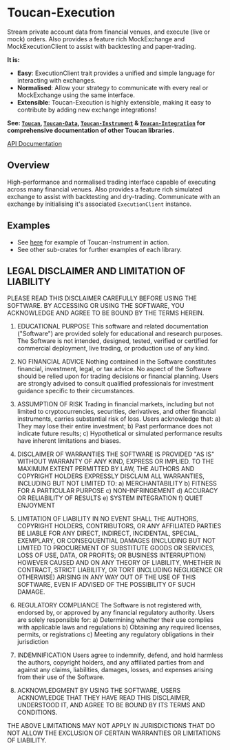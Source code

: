 # Toucan-Execution
Stream private account data from financial venues, and execute (live or mock) orders. Also provides
a feature rich MockExchange and MockExecutionClient to assist with backtesting and paper-trading.

**It is:**
* **Easy**: ExecutionClient trait provides a unified and simple language for interacting with exchanges.
* **Normalised**: Allow your strategy to communicate with every real or MockExchange using the same interface.
* **Extensible**: Toucan-Execution is highly extensible, making it easy to contribute by adding new exchange integrations!

**See: [`Toucan`], [`Toucan-Data`], [`Toucan-Instrument`] & [`Toucan-Integration`] for
comprehensive documentation of other Toucan libraries.**

[API Documentation]

[`Toucan`]: https://github.com/brbtavares/toucan
[`Toucan-Data`]: https://github.com/brbtavares/toucan/tree/main/toucan-data
[`Toucan-Instrument`]: https://github.com/brbtavares/toucan/tree/main/toucan-instrument
[`Toucan-Integration`]: https://github.com/brbtavares/toucan/tree/main/toucan-integration
[toucan-examples]: https://github.com/brbtavares/toucan/tree/main/toucan/examples
[API Documentation]: https://docs.rs/toucan-execution/latest/toucan_execution

## Overview
High-performance and normalised trading interface capable of executing across many financial venues. Also provides
a feature rich simulated exchange to assist with backtesting and dry-trading. Communicate with an exchange by 
initialising it's associated `ExecutionClient` instance. 

## Examples
* See [here][toucan-examples] for example of Toucan-Instrument in action.
* See other sub-crates for further examples of each library.

## LEGAL DISCLAIMER AND LIMITATION OF LIABILITY

PLEASE READ THIS DISCLAIMER CAREFULLY BEFORE USING THE SOFTWARE. BY ACCESSING OR USING THE SOFTWARE, YOU ACKNOWLEDGE AND AGREE TO BE BOUND BY THE TERMS HEREIN.

1. EDUCATIONAL PURPOSE
   This software and related documentation ("Software") are provided solely for educational and research purposes. The Software is not intended, designed, tested, verified or certified for commercial deployment, live trading, or production use of any kind.

2. NO FINANCIAL ADVICE
   Nothing contained in the Software constitutes financial, investment, legal, or tax advice. No aspect of the Software should be relied upon for trading decisions or financial planning. Users are strongly advised to consult qualified professionals for investment guidance specific to their circumstances.

3. ASSUMPTION OF RISK
   Trading in financial markets, including but not limited to cryptocurrencies, securities, derivatives, and other financial instruments, carries substantial risk of loss. Users acknowledge that:
   a) They may lose their entire investment;
   b) Past performance does not indicate future results;
   c) Hypothetical or simulated performance results have inherent limitations and biases.

4. DISCLAIMER OF WARRANTIES
   THE SOFTWARE IS PROVIDED "AS IS" WITHOUT WARRANTY OF ANY KIND, EXPRESS OR IMPLIED. TO THE MAXIMUM EXTENT PERMITTED BY LAW, THE AUTHORS AND COPYRIGHT HOLDERS EXPRESSLY DISCLAIM ALL WARRANTIES, INCLUDING BUT NOT LIMITED TO:
   a) MERCHANTABILITY
   b) FITNESS FOR A PARTICULAR PURPOSE
   c) NON-INFRINGEMENT
   d) ACCURACY OR RELIABILITY OF RESULTS
   e) SYSTEM INTEGRATION
   f) QUIET ENJOYMENT

5. LIMITATION OF LIABILITY
   IN NO EVENT SHALL THE AUTHORS, COPYRIGHT HOLDERS, CONTRIBUTORS, OR ANY AFFILIATED PARTIES BE LIABLE FOR ANY DIRECT, INDIRECT, INCIDENTAL, SPECIAL, EXEMPLARY, OR CONSEQUENTIAL DAMAGES (INCLUDING BUT NOT LIMITED TO PROCUREMENT OF SUBSTITUTE GOODS OR SERVICES, LOSS OF USE, DATA, OR PROFITS; OR BUSINESS INTERRUPTION) HOWEVER CAUSED AND ON ANY THEORY OF LIABILITY, WHETHER IN CONTRACT, STRICT LIABILITY, OR TORT (INCLUDING NEGLIGENCE OR OTHERWISE) ARISING IN ANY WAY OUT OF THE USE OF THIS SOFTWARE, EVEN IF ADVISED OF THE POSSIBILITY OF SUCH DAMAGE.

6. REGULATORY COMPLIANCE
   The Software is not registered with, endorsed by, or approved by any financial regulatory authority. Users are solely responsible for:
   a) Determining whether their use complies with applicable laws and regulations
   b) Obtaining any required licenses, permits, or registrations
   c) Meeting any regulatory obligations in their jurisdiction

7. INDEMNIFICATION
   Users agree to indemnify, defend, and hold harmless the authors, copyright holders, and any affiliated parties from and against any claims, liabilities, damages, losses, and expenses arising from their use of the Software.

8. ACKNOWLEDGMENT
   BY USING THE SOFTWARE, USERS ACKNOWLEDGE THAT THEY HAVE READ THIS DISCLAIMER, UNDERSTOOD IT, AND AGREE TO BE BOUND BY ITS TERMS AND CONDITIONS.

THE ABOVE LIMITATIONS MAY NOT APPLY IN JURISDICTIONS THAT DO NOT ALLOW THE EXCLUSION OF CERTAIN WARRANTIES OR LIMITATIONS OF LIABILITY.
